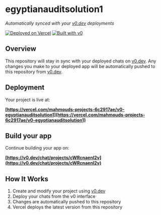 # egyptianauditsolution1

*Automatically synced with your [v0.dev](https://v0.dev) deployments*

[![Deployed on Vercel](https://img.shields.io/badge/Deployed%20on-Vercel-black?style=for-the-badge&logo=vercel)](https://vercel.com/mahmouds-projects-6c2917ae/v0-egyptianauditsolution1)
[![Built with v0](https://img.shields.io/badge/Built%20with-v0.dev-black?style=for-the-badge)](https://v0.dev/chat/projects/cWRcnaenl2v)

## Overview

This repository will stay in sync with your deployed chats on [v0.dev](https://v0.dev).
Any changes you make to your deployed app will be automatically pushed to this repository from [v0.dev](https://v0.dev).

## Deployment

Your project is live at:

**[https://vercel.com/mahmouds-projects-6c2917ae/v0-egyptianauditsolution1](https://vercel.com/mahmouds-projects-6c2917ae/v0-egyptianauditsolution1)**

## Build your app

Continue building your app on:

**[https://v0.dev/chat/projects/cWRcnaenl2v](https://v0.dev/chat/projects/cWRcnaenl2v)**

## How It Works

1. Create and modify your project using [v0.dev](https://v0.dev)
2. Deploy your chats from the v0 interface
3. Changes are automatically pushed to this repository
4. Vercel deploys the latest version from this repository
